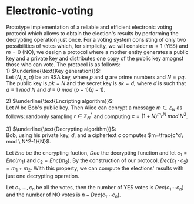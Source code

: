 # Electronic-voting
Prototype implementation of a reliable and efficient electronic voting protocol which allows to obtain the election's results by performing the decrypting operation just once. For a voting system consisting of only two possibilities of votes which, for simplicity, we will consider $m=1$ (YES) and $m=0$ (NO), we design a protocol where a mother entity generates a public key and a private key and distributes one copy of the public key amognst those who can vote. The protocol is as follows:\
$1)$ $\underline{\text{Key generation}}$:\
Let $(N,p,q)$ be an RSA key, where $p$ and $q$ are prime numbers and $N=pq$. The public key is $pk=N$ and the secret key is $sk=d$, where $d$ is such that $d\equiv 1 \ mod \ N$ and $d\equiv 0 \ mod \ (p-1)(q-1)$.

$2)$ $\underline{\text{Encripting algorithm}}$:\
Let $N$ be Bob's public key. Then Alice can ecnrypt a message $m\in\mathbb{Z}_N$ as follows: randomly sampling $r\in\mathbb{Z}_N^*$ and computing $c=(1+N)^mr^N\ mod \ N^2$.

$3)$ $\underline{\text{Decrypting algorithm}}$:\
Bob, using his private key, $d$, and a ciphertext $c$ computes $m=\frac{c^d\ mod \ N^2-1}{N}$.

Let $Enc$ be the encrypting fuction, $Dec$ the decrypting function and let $c_1=Enc(m_1)$ and $c_2=Enc(m_2)$. By the construction of our protocol, $Dec(c_1·c_2)=m_1+m_2$. With this property, we can compute the elections' results with just one decrypting operation. 

Let $c_1,...,c_n$ be all the votes, then the number of YES votes is $Dec(c_1\cdots c_n)$ and the number of NO votes is $n-Dec(c_1\cdots c_n)$.

